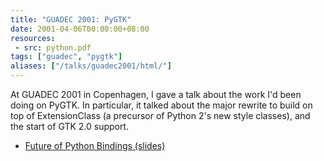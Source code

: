 ```yaml
---
title: "GUADEC 2001: PyGTK"
date: 2001-04-06T00:00:00+08:00
resources:
 - src: python.pdf
tags: ["guadec", "pygtk"]
aliases: ["/talks/guadec2001/html/"]
---
```


At GUADEC 2001 in Copenhagen, I gave a talk about the work I'd been
doing on PyGTK.  In particular, it talked about the major rewrite to
build on top of ExtensionClass (a precursor of Python 2's new style
classes), and the start of GTK 2.0 support.

<!--more-->

* [Future of Python Bindings (slides)](python.pdf)

